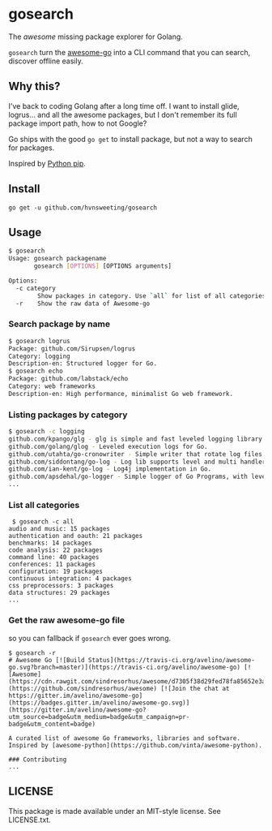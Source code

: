 # gosearch
The *awesome* missing package explorer for Golang.

`gosearch` turn the [awesome-go](https://github.com/avelino/awesome-go) into a CLI command that you can search, discover offline easily.

## Why this?
I've back to coding Golang after a long time off.
I want to install glide, logrus... and all the awesome packages, but I
don't remember its full package import path, how to not Google?

Go ships with the good `go get` to install package, but not a way to search for packages.

Inspired by [Python pip](https://pip.pypa.io/en/stable/).

## Install

```
go get -u github.com/hvnsweeting/gosearch
```

## Usage

```sh
$ gosearch
Usage: gosearch packagename
       gosearch [OPTIONS] [OPTIONS arguments]

Options:
  -c category
    	Show packages in category. Use `all` for list of all categories.
  -r	Show the raw data of Awesome-go
```

### Search package by name

```sh
$ gosearch logrus
Package: github.com/Sirupsen/logrus
Category: logging
Description-en: Structured logger for Go.
$ gosearch echo
Package: github.com/labstack/echo
Category: web frameworks
Description-en: High performance, minimalist Go web framework.
```

### Listing packages by category

```sh
$ gosearch -c logging
github.com/kpango/glg - glg is simple and fast leveled logging library for Go.
github.com/golang/glog - Leveled execution logs for Go.
github.com/utahta/go-cronowriter - Simple writer that rotate log files automatically based on current date and time, like cronolog.
github.com/siddontang/go-log - Log lib supports level and multi handlers.
github.com/ian-kent/go-log - Log4j implementation in Go.
github.com/apsdehal/go-logger - Simple logger of Go Programs, with level handlers.
...
```

### List all categories

```
 $ gosearch -c all
audio and music: 15 packages
authentication and oauth: 21 packages
benchmarks: 14 packages
code analysis: 22 packages
command line: 40 packages
conferences: 11 packages
configuration: 19 packages
continuous integration: 4 packages
css preprocessors: 3 packages
data structures: 29 packages
...
```

### Get the raw awesome-go file

so you can fallback if `gosearch` ever goes wrong.

```
$ gosearch -r
# Awesome Go [![Build Status](https://travis-ci.org/avelino/awesome-go.svg?branch=master)](https://travis-ci.org/avelino/awesome-go) [![Awesome](https://cdn.rawgit.com/sindresorhus/awesome/d7305f38d29fed78fa85652e3a63e154dd8e8829/media/badge.svg)](https://github.com/sindresorhus/awesome) [![Join the chat at https://gitter.im/avelino/awesome-go](https://badges.gitter.im/avelino/awesome-go.svg)](https://gitter.im/avelino/awesome-go?utm_source=badge&utm_medium=badge&utm_campaign=pr-badge&utm_content=badge)

A curated list of awesome Go frameworks, libraries and software. Inspired by [awesome-python](https://github.com/vinta/awesome-python).

### Contributing
...
```

## LICENSE

This package is made available under an MIT-style license. See LICENSE.txt.
